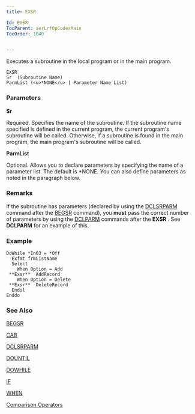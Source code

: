 ```yaml
---
title: EXSR

Id: EXSR
TocParent: aerLrfOpCodesMain
TocOrder: 1040


---
```


Executes a subroutine in the local program or in the main program.

```
EXSR
Sr  (Subroutine Name)
ParmList (<u>*NONE</u> | Parameter Name List)
```

### Parameters

**Sr** 

Required. Specifies the name of the subroutine. If the subroutine name specified is defined in the current program, the current program's subroutine will be called. Otherwise, if a subroutine is found in the main program, the main program's subroutine will be called.


**ParmList** 

Optional. Allows you to declare parameters by specifying the name of a parameter list. The default is *NONE. You can also define parameters as noted in the paragraph below.


### Remarks
If the subroutine has parameters (declared by using the [DCLSRPARM](DCLSRPARM.html) command after the [BEGSR](BEGSR.html) command), you **must** pass the correct number of parameters by using the [DCLPARM](DCLPARM.html) commands after the **EXSR** . See **DCLPARM** for an example of this. 

### Example

```
DoWhile *In03 = *Off
  Exfmt frmListName
  Select
    When Option = Add
 **Exsr**  AddRecord
    When Option = Delete
 **Exsr**  DeleteRecord
  Endsl
Enddo
```

### See Also
[BEGSR](BEGSR.html)

[CAB](CAB.html)

[DCLSRPARM](DCLSRPARM.html)

[DOUNTIL](DOUNTIL.html)

[DOWHILE](DOWHILE.html)

[IF](IF.html)

[WHEN](WHEN.html)

[Comparison Operators](Comparison_Operators.html) 
